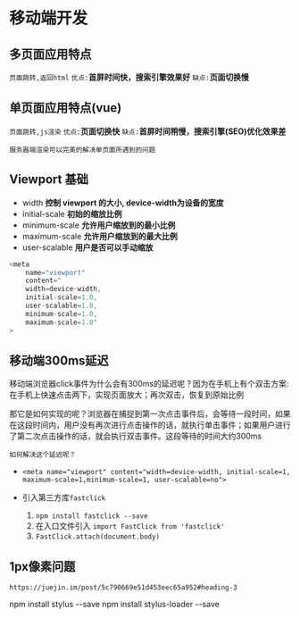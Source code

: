 # 移动端开发

## 多页面应用特点
```页面跳转,返回html```
```优点:```**首屏时间快，搜索引擎效果好**
```缺点:```**页面切换慢**

## 单页面应用特点(vue)
```页面跳转,js渲染```
```优点:```**页面切换快**
```缺点:```**首屏时间稍慢，搜索引擎(SEO)优化效果差**

```服务器端渲染可以完美的解决单页面所遇到的问题```

## Viewport 基础
- width          **控制 viewport 的大小, device-width为设备的宽度**
- initial-scale  **初始的缩放比例**
- minimum-scale  **允许用户缩放到的最小比例**
- maximum-scale  **允许用户缩放到的最大比例**
- user-scalable  **用户是否可以手动缩放**
```js
<meta
    name="viewport"
    content="
    width=device-width,
    initial-scale=1.0,
    user-scalable=1.0,
    minimum-scale=1.0,
    maximum-scale=1.0"
>
```

## 移动端300ms延迟

<p>移动端浏览器click事件为什么会有300ms的延迟呢？因为在手机上有个双击方案: 在手机上快速点击两下，实现页面放大；再次双击，恢复到原始比例</p>
<p>那它是如何实现的呢？浏览器在捕捉到第一次点击事件后，会等待一段时间，如果在这段时间内，用户没有再次进行点击操作的话，就执行单击事件；如果用户进行了第二次点击操作的话，就会执行双击事件。这段等待的时间大约300ms</p>

```如何解决这个延迟呢？```
- ```<meta name="viewport" content="width=device-width, initial-scale=1, maximum-scale=1,minimum-scale=1, user-scalable=no">```

- 引入第三方库```fastclick```
  1. ```npm install fastclick --save```
  2. 在入口文件引入 ```import FastClick from 'fastclick'```
  3. ```FastClick.attach(document.body)```

## 1px像素问题

```https://juejin.im/post/5c790669e51d453eec65a952#heading-3```

npm install stylus --save
npm install stylus-loader --save
